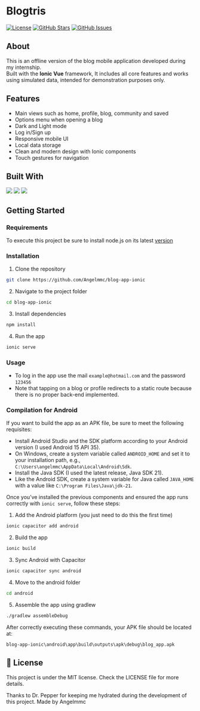# Blogtris

[![License](https://img.shields.io/badge/license-MIT-blue.svg)](LICENSE)
[![GitHub Stars](https://img.shields.io/github/stars/Angelmmc/blog-app-ionic.svg)](https://github.com/Angelmmc/blog-app-ionic/stargazers)
[![GitHub Issues](https://img.shields.io/github/issues/Angelmmc/blog-app-ionic.svg)](https://github.com/Angelmmc/blog-app-ionic/issues)

## About 
This is an offline version of the blog mobile application developed during my internship.  
Built with the **Ionic Vue** framework, It includes all core features and works using simulated data, intended for demonstration purposes only.

## Features

- Main views such as home, profile, blog, community and saved
- Options menu when opening a blog
- Dark and Light mode
- Log in/Sign up
- Responsive mobile UI
- Local data storage
- Clean and modern design with Ionic components
- Touch gestures for navigation

## Built With
<img src="https://img.shields.io/badge/Ionic-3880FF?style=for-the-badge&logo=ionic&logoColor=white" />
<img src="https://img.shields.io/badge/Vue%20js-35495E?style=for-the-badge&logo=vuedotjs&logoColor=4FC08D" />
<img src="https://img.shields.io/badge/Capacitor-119EFF?style=for-the-badge&logo=Capacitor&logoColor=white" />

## Getting Started

### Requirements

To execute this project be sure to install node.js on its latest [version](https://nodejs.org/es)

### Installation

1. Clone the repository
```bash
git clone https://github.com/Angelmmc/blog-app-ionic
```
2. Navigate to the project folder
```bash
cd blog-app-ionic
```
3. Install dependencies
```bash
npm install
```
4. Run the app
```bash
ionic serve
```

### Usage

- To log in the app use the mail `example@hotmail.com` and the password `123456`
- Note that tapping on a blog or profile redirects to a static route because there is no proper back-end implemented.

### Compilation for Android

If you want to build the app as an APK file, be sure to meet the following requisites:

- Install Android Studio and the SDK platform according to your Android version (I used Android 15 API 35).
- On Windows, create a system variable called `ANDROID_HOME` and set it to your installation path, e.g., `C:\Users\angelmmc\AppData\Local\Android\Sdk`.
- Install the Java SDK (I used the latest release, Java SDK 21).
- Like the Android SDK, create a system variable for Java called `JAVA_HOME` with a value like `C:\Program Files\Java\jdk-21`.

Once you’ve installed the previous components and ensured the app runs correctly with `ionic serve`, follow these steps:

1. Add the Android platform (you just need to do this the first time)

```bash
ionic capacitor add android
```

2. Build the app
```bash
ionic build
```

3. Sync Android with Capacitor
```bash
ionic capacitor sync android
```

4. Move to the android folder
```bash
cd android
```

5. Assemble the app using gradlew
```bash
./gradlew assembleDebug
```

After correctly executing these commands, your APK file should be located at:

`blog-app-ionic\android\app\build\outputs\apk\debug\blog_app.apk`

## 📄 License
This project is under the MIT license. Check the LICENSE file for more details.

Thanks to Dr. Pepper for keeping me hydrated during the development of this project.
Made by Angelmmc 
